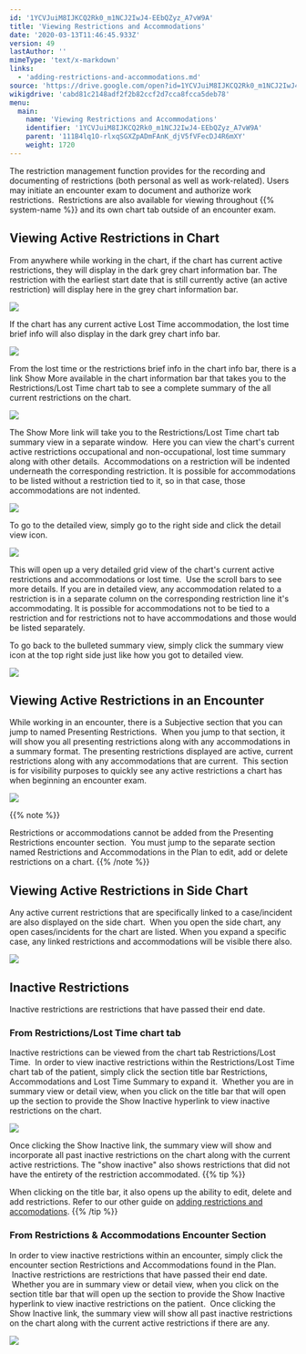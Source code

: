 ```yaml
---
id: '1YCVJuiM8IJKCQ2Rk0_m1NCJ2IwJ4-EEbQZyz_A7vW9A'
title: 'Viewing Restrictions and Accommodations'
date: '2020-03-13T11:46:45.933Z'
version: 49
lastAuthor: ''
mimeType: 'text/x-markdown'
links:
  - 'adding-restrictions-and-accommodations.md'
source: 'https://drive.google.com/open?id=1YCVJuiM8IJKCQ2Rk0_m1NCJ2IwJ4-EEbQZyz_A7vW9A'
wikigdrive: 'cabd81c2148adf2f2b82ccf2d7cca8fcca5deb78'
menu:
  main:
    name: 'Viewing Restrictions and Accommodations'
    identifier: '1YCVJuiM8IJKCQ2Rk0_m1NCJ2IwJ4-EEbQZyz_A7vW9A'
    parent: '111B4lq1O-rlxqSGXZpADmFAnK_djV5fVFecDJ4R6mXY'
    weight: 1720
---
```

The restriction management function provides for the recording and documenting of restrictions (both personal as well as work-related). Users may initiate an encounter exam to document and authorize work restrictions.  Restrictions are also available for viewing throughout {{% system-name %}} and its own chart tab outside of an encounter exam.
  
## **Viewing Active Restrictions in Chart**  
  
From anywhere while working in the chart, if the chart has current active restrictions, they will display in the dark grey chart information bar. The restriction with the earliest start date that is still currently active (an active restriction) will display here in the grey chart information bar.

  
![](../viewing-restrictions-and-accommodations.assets/100002010000049E0000015087D7EE5E13B03036.png)  


If the chart has any current active Lost Time accommodation, the lost time brief info will also display in the dark grey chart info bar.

  
![](../viewing-restrictions-and-accommodations.assets/10000201000004A9000001578380A2D0BC2B3663.png)  


From the lost time or the restrictions brief info in the chart info bar, there is a link Show More available in the chart information bar that takes you to the Restrictions/Lost Time chart tab to see a complete summary of the all current restrictions on the chart.

  
![](../viewing-restrictions-and-accommodations.assets/100002010000049E000001507A473C41985B008E.png)  


The Show More link will take you to the Restrictions/Lost Time chart tab summary view in a separate window.  Here you can view the chart's current active restrictions occupational and non-occupational, lost time summary along with other details.  Accommodations on a restriction will be indented underneath the corresponding restriction. It is possible for accommodations to be listed without a restriction tied to it, so in that case, those accommodations are not indented.

  
![](../viewing-restrictions-and-accommodations.assets/10000201000004BA0000013E72E671D89E9C3D96.png)  


To go to the detailed view, simply go to the right side and click the detail view icon.

  
![](../viewing-restrictions-and-accommodations.assets/10000201000004BA0000013E8F5770E0D2D194EE.png)  


This will open up a very detailed grid view of the chart's current active restrictions and accommodations or lost time.  Use the scroll bars to see more details. If you are in detailed view, any accommodation related to a restriction is in a separate column on the corresponding restriction line it's accommodating. It is possible for accommodations not to be tied to a restriction and for restrictions not to have accommodations and those would be listed separately.

To go back to the bulleted summary view, simply click the summary view icon at the top right side just like how you got to detailed view.

  
![](../viewing-restrictions-and-accommodations.assets/10000201000005460000018FD60A46A6101DF28C.png)  


  
## **Viewing Active Restrictions in an Encounter**  
  
While working in an encounter, there is a Subjective section that you can jump to named Presenting Restrictions.  When you jump to that section, it will show you all presenting restrictions along with any accommodations in a summary format. The presenting restrictions displayed are active, current restrictions along with any accommodations that are current.  This section is for visibility purposes to quickly see any active restrictions a chart has when beginning an encounter exam.

  
![](../viewing-restrictions-and-accommodations.assets/10000201000004960000021E5BF76A5269C8DE1B.png)  


{{% note %}}

Restrictions or accommodations cannot be added from the Presenting Restrictions encounter section.  You must jump to the separate section named Restrictions and Accommodations in the Plan to edit, add or delete restrictions on a chart.
{{% /note %}}

  
## **Viewing Active Restrictions in Side Chart**  

Any active current restrictions that are specifically linked to a case/incident are also displayed on the side chart.  When you open the side chart, any open cases/incidents for the chart are listed. When you expand a specific case, any linked restrictions and accommodations will be visible there also.

  
![](../viewing-restrictions-and-accommodations.assets/10000201000004BC00000257C0C488D40009E6E6.png)  


  
## **Inactive Restrictions**  

Inactive restrictions are restrictions that have passed their end date.
  
### **From Restrictions/Lost Time chart tab**  

Inactive restrictions can be viewed from the chart tab Restrictions/Lost Time.  In order to view inactive restrictions within the Restrictions/Lost Time chart tab of the patient, simply click the section title bar Restrictions, Accommodations and Lost Time Summary to expand it.  Whether you are in summary view or detail view, when you click on the title bar that will open up the section to provide the Show Inactive hyperlink to view inactive restrictions on the chart.

  
![](../viewing-restrictions-and-accommodations.assets/10000201000004950000022EA977276F84ADFDDE.png)  


Once clicking the Show Inactive link, the summary view will show and incorporate all past inactive restrictions on the chart along with the current active restrictions. The "show inactive" also shows restrictions that did not have the entirety of the restriction accommodated.
{{% tip %}}

When clicking on the title bar, it also opens up the ability to edit, delete and add restrictions. Refer to our other guide on [adding restrictions and accomodations](adding-restrictions-and-accommodations.md).
{{% /tip %}}

  
### **From Restrictions & Accommodations Encounter Section**  

In order to view inactive restrictions within an encounter, simply click the encounter section Restrictions and Accommodations found in the Plan.  Inactive restrictions are restrictions that have passed their end date.  Whether you are in summary view or detail view, when you click on the section title bar that will open up the section to provide the Show Inactive hyperlink to view inactive restrictions on the patient.  Once clicking the Show Inactive link, the summary view will show all past inactive restrictions on the chart along with the current active restrictions if there are any.

  
![](../viewing-restrictions-and-accommodations.assets/100002010000049D000001E82403F31F07A001B1.png)  



